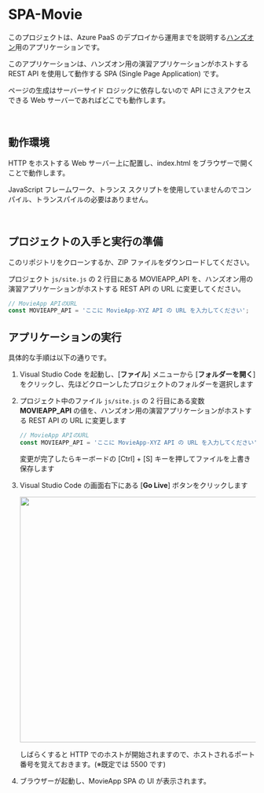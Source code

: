 # SPA-Movie

このプロジェクトは、Azure PaaS のデプロイから運用までを説明する[ハンズオン](https://github.com/osamum/Azure-AppService-handson/blob/main/ex02.md#%E3%82%BF%E3%82%B9%E3%82%AF-5--cors-%E8%A8%AD%E5%AE%9A%E3%81%AE%E7%A2%BA%E8%AA%8D%E3%81%A8%E5%A4%89%E6%9B%B4)用のアプリケーションです。

このアプリケーションは、ハンズオン用の演習アプリケーションがホストする REST API を使用して動作する SPA (Single Page Application) です。

ページの生成はサーバーサイド ロジックに依存しないので API にさえアクセスできる Web サーバーであればどこでも動作します。

<br>

## 動作環境

HTTP をホストする Web サーバー上に配置し、index.html をブラウザーで開くことで動作します。

JavaScript フレームワーク、トランス スクリプトを使用していませんのでコンパイル、トランスパイルの必要はありません。  


<br>

## プロジェクトの入手と実行の準備

このリポジトリをクローンするか、ZIP ファイルをダウンロードしてください。

プロジェクト `js/site.js` の 2 行目にある MOVIEAPP_API を、ハンズオン用の演習アプリケーションがホストする REST API の URL に変更してください。

```js
// MovieApp APIのURL
const MOVIEAPP_API = 'ここに MovieApp-XYZ API の URL を入力してください';
```


## アプリケーションの実行
具体的な手順は以下の通りです。

1. Visual Studio Code を起動し、\[**ファイル**\] メニューから \[**フォルダーを開く**\] をクリックし、先ほどクローンしたプロジェクトのフォルダーを選択します

2. プロジェクト中のファイル `js/site.js` の 2 行目にある変数 **MOVIEAPP_API** の値を、ハンズオン用の演習アプリケーションがホストする REST API の URL に変更します

    ```JavaScript
    // MovieApp APIのURL
    const MOVIEAPP_API = 'ここに MovieApp-XYZ API の URL を入力してください';
    ```

    変更が完了したらキーボードの \[Ctrl\] + \[S\] キーを押してファイルを上書き保存します 

3. Visual Studio Code の画面右下にある \[**Go Live**\] ボタンをクリックします

    <img src="https://github.com/osamum/Azure-AppService-handson/raw/main/images/VisualStudioCode_launch_LiveServer.png" width="500px">

    しばらくすると HTTP でのホストが開始されますので、ホストされるポート番号を覚えておきます。(※既定では 5500 です)

4. ブラウザーが起動し、MovieApp SPA の UI が表示されます。